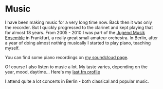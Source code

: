 # Music

I have been making music for a very long time now. Back then it was only the recorder.
But I quickly progressed to the clarinet and kept playing that for almost 18 years.
From 2005 - 2010 I was part of the [Jugend Musik Ensemble](http://www.jugend-musik-ensemble.de)
in Frankfurt, a really great small amateur orchestra. In Berlin, after a year of
doing almost nothing musically I started to play piano, teaching myself.

You can find some piano recordings on [my soundcloud page](https://soundcloud.com/moritz-schulze).

Of course I also listen to music a lot. My taste varies, depending on the year,
mood, daytime... Here's my [last.fm profile](http://www.last.fm/user/Ludwig_van)

I attend quite a lot concerts in Berlin - both classical and popular music.
